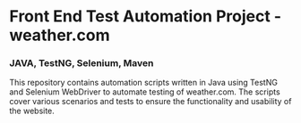 # Front End Test Automation Project - weather.com
### JAVA, TestNG, Selenium, Maven
This repository contains automation scripts written in Java using TestNG and Selenium WebDriver to automate testing of weather.com. The scripts cover various scenarios and tests to ensure the functionality and usability of the website.
